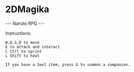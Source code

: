 # 2DMagika

--- Naruto RPG ---

Instructions: 

	W,A,S,D to move
	E to attack and interact
	L Ctrl to sprint
	L Shift to heal
	
	If you have a Seal item, press G to summon a companion.